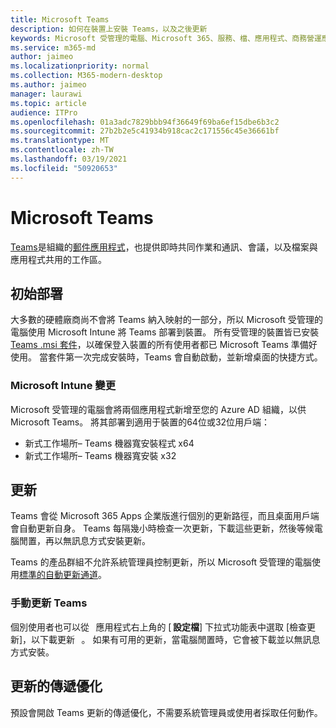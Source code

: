 ```yaml
---
title: Microsoft Teams
description: 如何在裝置上安裝 Teams，以及之後更新
keywords: Microsoft 受管理的電腦、Microsoft 365、服務、檔、應用程式、商務營運應用程式、LOB 應用程式
ms.service: m365-md
author: jaimeo
ms.localizationpriority: normal
ms.collection: M365-modern-desktop
ms.author: jaimeo
manager: laurawi
ms.topic: article
audience: ITPro
ms.openlocfilehash: 01a3adc7829bbb94f36649f69ba6ef15dbe6b3c2
ms.sourcegitcommit: 27b2b2e5c41934b918cac2c171556c45e36661bf
ms.translationtype: MT
ms.contentlocale: zh-TW
ms.lasthandoff: 03/19/2021
ms.locfileid: "50920653"
---
```

# <a name="microsoft-teams"></a>Microsoft Teams

[Teams](https://www.microsoft.com/microsoft-365/microsoft-teams/group-chat-software)是組織的[郵件應用程式](https://support.microsoft.com/office/microsoft-teams-basics-6d5f52e6-5306-4096-ac24-c3082b79eaf0)，也提供即時共同作業和通訊、會議，以及檔案與應用程式共用的工作區。

## <a name="initial-deployment"></a>初始部署

大多數的硬體廠商尚不會將 Teams 納入映射的一部分，所以 Microsoft 受管理的電腦使用 Microsoft Intune 將 Teams 部署到裝置。 所有受管理的裝置皆已安裝[Teams .msi 套件](/MicrosoftTeams/msi-deployment#how-the-microsoft-teams-msi-package-works)，以確保登入裝置的所有使用者都已 Microsoft Teams 準備好使用。 當套件第一次完成安裝時，Teams 會自動啟動，並新增桌面的快捷方式。

### <a name="microsoft-intune-changes"></a>Microsoft Intune 變更

Microsoft 受管理的電腦會將兩個應用程式新增至您的 Azure AD 組織，以供 Microsoft Teams。 將其部署到適用于裝置的64位或32位用戶端：  

- 新式工作場所– Teams 機器寬安裝程式 x64  
- 新式工作場所– Teams 機器寬安裝 x32

## <a name="updates"></a>更新

Teams 會從 Microsoft 365 Apps 企業版進行個別的更新路徑，而且桌面用戶端會自動更新自身。 Teams 每隔幾小時檢查一次更新，下載這些更新，然後等候電腦閒置，再以無訊息方式安裝更新。  

Teams 的產品群組不允許系統管理員控制更新，所以 Microsoft 受管理的電腦使用[標準的自動更新通道](/microsoftteams/teams-client-update#can-admins-deploy-updates-instead-of-teams-auto-updating)。

### <a name="manually-updating-teams"></a>手動更新 Teams

個別使用者也可以從   應用程式右上角的 [ **設定檔**] 下拉式功能表中選取 [檢查更新]，以下載更新   。 如果有可用的更新，當電腦閒置時，它會被下載並以無訊息方式安裝。

## <a name="delivery-optimization-of-updates"></a>更新的傳遞優化

預設會開啟 Teams 更新的傳遞優化，不需要系統管理員或使用者採取任何動作。